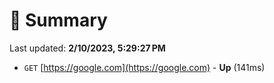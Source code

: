 # 📖 Summary
Last updated: **2/10/2023, 5:29:27 PM**

- `GET` [https://google.com](https://google.com) - **Up** (141ms)
